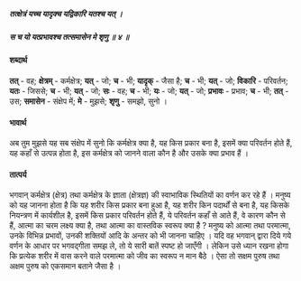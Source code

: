 ##### तत्क्षेत्रं यच्च यादृक्च यद्विकारि यतश्च यत् ।
##### स च यो यत्प्रभावश्च तत्समासेन मे शृणु ॥ ४ ॥

#### शब्दार्थ

**तत्** - वह; **क्षेत्रम्** - कर्मक्षेत्र; **यत्** - जो; **च** - भी; **यादृक्** - जैसा है; **च** - भी; **यत्** - जो; **विकारि** - परिवर्तन; **यतः** - जिससे; **च** - भी; **यत्** - जो; **सः** - वह; **च** - भी; **यः** - जो; **यत्** - जो; **प्रभावः** - प्रभाव; **च** - भी; **तत्** - उस; **समासेन** - संक्षेप में; **मे** - मुझसे; **शृणु** - समझो, सुनो ।

#### भावार्थ

अब तुम मुझसे यह सब संक्षेप में सुनो कि कर्मक्षेत्र क्या है, यह किस प्रकार बना है, इसमें क्या परिवर्तन होते हैं, यह कहाँ से उत्पन्न होता है, इस कर्मक्षेत्र को जानने वाला कौन है और उसके क्या प्रभाव हैं ।

#### तात्पर्य

भगवान् कर्मक्षेत्र (क्षेत्र) तथा कर्मक्षेत्र के ज्ञाता (क्षेत्रज्ञ) की स्वाभाविक स्थितियों का वर्णन कर रहे हैं । मनुष्य को यह जानना होता है कि यह शरीर किस प्रकार बना हुआ है, यह शरीर किन पदार्थों से बना है, यह किसके नियन्त्रण में कार्यशील है, इसमें किस प्रकार परिवर्तन होते हैं, ये परिवर्तन कहाँ से आते हैं, वे कारण कौन से हैं, आत्मा का चरम लक्ष्य क्या है, तथा आत्मा का वास्तविक स्वरूप क्या है ? मनुष्य को आत्मा तथा परमात्मा, उनके विभिन्न प्रभावों, उनकी शक्तियों आदि के अन्तर को भी जानना चाहिए । यदि वह भगवान् द्वारा दिये गये वर्णन के आधार पर भगवद्गीता समझ ले, तो ये सारी बातें स्पष्ट हो जाएँगी । लेकिन उसे ध्यान रखना होगा कि प्रत्येक शरीर में वास करने वाले परमात्मा को जीव का स्वरूप न मान बैठे । ऐसा तो सक्षम पुरुष तथा अक्षम पुरुष को एकसमान बताने जैसा है ।